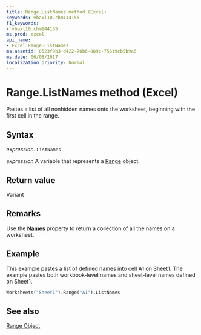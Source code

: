 ```yaml
---
title: Range.ListNames method (Excel)
keywords: vbaxl10.chm144155
f1_keywords:
- vbaxl10.chm144155
ms.prod: excel
api_name:
- Excel.Range.ListNames
ms.assetid: 0523f9b3-d422-76b6-889c-75619cb5b9a6
ms.date: 06/08/2017
localization_priority: Normal
---
```



# Range.ListNames method (Excel)

Pastes a list of all nonhidden names onto the worksheet, beginning with the first cell in the range.


## Syntax

_expression_. `ListNames`

_expression_ A variable that represents a [Range](excel.range-graph-property.md) object.


## Return value

Variant


## Remarks

Use the  **[Names](Excel.Worksheet.Names.md)** property to return a collection of all the names on a worksheet.


## Example

This example pastes a list of defined names into cell A1 on Sheet1. The example pastes both workbook-level names and sheet-level names defined on Sheet1.


```vb
Worksheets("Sheet1").Range("A1").ListNames
```


## See also


[Range Object](Excel.Range(object).md)

